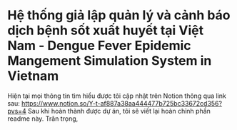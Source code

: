 # Hệ thống giả lập quản lý và cảnh báo dịch bệnh sốt xuất huyết tại Việt Nam - Dengue Fever Epidemic Mangement Simulation System in Vietnam
Hiện tại mọi thông tin tìm hiểu được tôi cập nhật trên Notion thông qua link sau: https://www.notion.so/Y-t-af887a38aa444477b725bc33672cd356?pvs=4
Sau khi hoàn thành được dự án, tôi sẽ viết lại hoàn chỉnh phần readme này.
Trân trọng,
